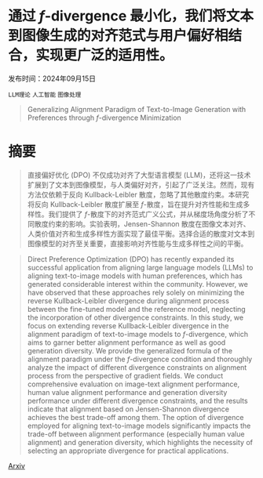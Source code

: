 # 通过 $f$-divergence 最小化，我们将文本到图像生成的对齐范式与用户偏好相结合，实现更广泛的适用性。

发布时间：2024年09月15日

`LLM理论` `人工智能` `图像处理`

> Generalizing Alignment Paradigm of Text-to-Image Generation with Preferences through $f$-divergence Minimization

# 摘要

> 直接偏好优化 (DPO) 不仅成功对齐了大型语言模型 (LLM)，还将这一技术扩展到了文本到图像模型，与人类偏好对齐，引起了广泛关注。然而，现有方法仅依赖于反向 Kullback-Leibler 散度，忽略了其他散度约束。本研究将反向 Kullback-Leibler 散度扩展至 $f$-散度，旨在提升对齐性能和生成多样性。我们提供了 $f$-散度下的对齐范式广义公式，并从梯度场角度分析了不同散度约束的影响。实验表明，Jensen-Shannon 散度在图像文本对齐、人类价值对齐和生成多样性方面实现了最佳平衡。选择合适的散度对文本到图像模型的对齐至关重要，直接影响对齐性能与生成多样性之间的平衡。

> Direct Preference Optimization (DPO) has recently expanded its successful application from aligning large language models (LLMs) to aligning text-to-image models with human preferences, which has generated considerable interest within the community. However, we have observed that these approaches rely solely on minimizing the reverse Kullback-Leibler divergence during alignment process between the fine-tuned model and the reference model, neglecting the incorporation of other divergence constraints. In this study, we focus on extending reverse Kullback-Leibler divergence in the alignment paradigm of text-to-image models to $f$-divergence, which aims to garner better alignment performance as well as good generation diversity. We provide the generalized formula of the alignment paradigm under the $f$-divergence condition and thoroughly analyze the impact of different divergence constraints on alignment process from the perspective of gradient fields. We conduct comprehensive evaluation on image-text alignment performance, human value alignment performance and generation diversity performance under different divergence constraints, and the results indicate that alignment based on Jensen-Shannon divergence achieves the best trade-off among them. The option of divergence employed for aligning text-to-image models significantly impacts the trade-off between alignment performance (especially human value alignment) and generation diversity, which highlights the necessity of selecting an appropriate divergence for practical applications.

[Arxiv](https://arxiv.org/abs/2409.09774)